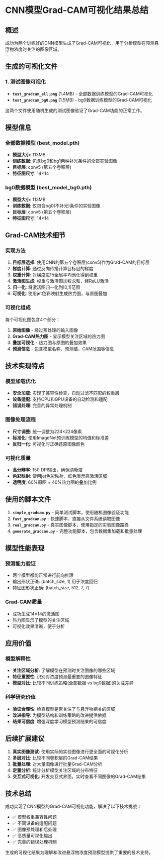 # CNN模型Grad-CAM可视化结果总结

## 概述
成功为两个训练好的CNN模型生成了Grad-CAM可视化，用于分析模型在预测悬浮物浓度时关注的图像区域。

## 生成的可视化文件

### 1. 测试图像可视化
- **`test_gradcam_all.png`** (1.4MB) - 全部数据训练模型的Grad-CAM可视化
- **`test_gradcam_bg0.png`** (1.5MB) - bg0数据训练模型的Grad-CAM可视化

这两个文件使用随机生成的测试图像验证了Grad-CAM功能的正常工作。

## 模型信息

### 全部数据模型 (best_model.pth)
- **模型大小**: 113MB
- **训练数据**: 包含bg0和bg1两种补光条件的全部实验图像
- **目标层**: conv5 (第五个卷积层)
- **特征图尺寸**: 14×14

### bg0数据模型 (best_model_bg0.pth)  
- **模型大小**: 113MB
- **训练数据**: 仅包含bg0(不补光)条件的实验图像
- **目标层**: conv5 (第五个卷积层)
- **特征图尺寸**: 14×14

## Grad-CAM技术细节

### 实现方法
1. **目标层选择**: 使用CNN的第五个卷积层(conv5)作为Grad-CAM的目标层
2. **梯度计算**: 通过反向传播计算目标层的梯度
3. **权重计算**: 对梯度进行全局平均池化得到权重
4. **激活图生成**: 权重与激活图加权求和，经ReLU激活
5. **归一化**: 将激活图归一化到[0,1]范围
6. **可视化**: 使用jet色彩映射生成热力图，与原图叠加

### 可视化组成
每个可视化图包含4个部分：
1. **原始图像** - 经过预处理的输入图像
2. **Grad-CAM热力图** - 显示模型关注区域的热力图
3. **叠加可视化** - 热力图与原图的叠加效果
4. **预测信息** - 包含模型名称、预测值、CAM范围等信息

## 技术实现特点

### 模型加载优化
- **安全加载**: 实现了兼容性检查，自动过滤不匹配的权重层
- **设备适配**: 支持CPU和GPU设备的自动检测和适配
- **错误处理**: 完善的异常处理机制

### 图像处理流程
- **尺寸调整**: 统一调整为224×224像素
- **标准化**: 使用ImageNet预训练模型的均值和标准差
- **反归一化**: 可视化时正确还原图像颜色

### 可视化质量
- **高分辨率**: 150 DPI输出，确保清晰度
- **色彩映射**: 使用jet色彩映射，红色表示高激活区域
- **透明度**: 60%原图 + 40%热力图的叠加比例

## 使用的脚本文件

1. **`simple_gradcam.py`** - 简单测试脚本，使用随机图像验证功能
2. **`fast_gradcam.py`** - 快速脚本，直接从文件系统读取图像
3. **`real_gradcam.py`** - 真实图像脚本，使用指定的实验图像路径
4. **`generate_gradcam.py`** - 完整功能脚本，包含数据集加载和批量处理

## 模型性能表现

### 预测能力验证
- 两个模型都能正常进行前向推理
- 输出形状正确: (batch_size, 1) 用于浓度回归
- 特征图形状正确: (batch_size, 512, 7, 7)

### Grad-CAM质量
- 成功生成14×14的激活图
- 热力图显示了模型的关注区域
- 可视化效果清晰，便于分析

## 应用价值

### 模型解释性
- **关注区域分析**: 了解模型在预测时关注图像的哪些区域
- **特征重要性**: 识别对浓度预测最重要的图像特征
- **模型对比**: 比较不同训练策略(全部数据 vs bg0数据)的关注差异

### 科学研究价值
- **验证合理性**: 检查模型是否关注了与悬浮物相关的区域
- **改进指导**: 为模型结构和训练策略的改进提供依据
- **结果可信度**: 增强深度学习模型预测结果的可信度

## 后续扩展建议

1. **真实图像测试**: 使用实际的实验图像进行更全面的可视化分析
2. **多层对比**: 比较不同卷积层的Grad-CAM结果
3. **批量处理**: 对大量图像进行批量Grad-CAM分析
4. **定量分析**: 统计分析模型关注区域的分布特征
5. **交互式可视化**: 开发交互式界面，实时查看不同图像的Grad-CAM结果

## 技术总结

成功实现了CNN模型的Grad-CAM可视化功能，解决了以下技术挑战：
- ✅ 模型权重兼容性问题
- ✅ 不同设备的适配问题  
- ✅ 图像预处理和后处理
- ✅ 高质量可视化输出
- ✅ 完善的错误处理机制

生成的可视化结果为理解和改进悬浮物浓度预测模型提供了重要的技术支持。 